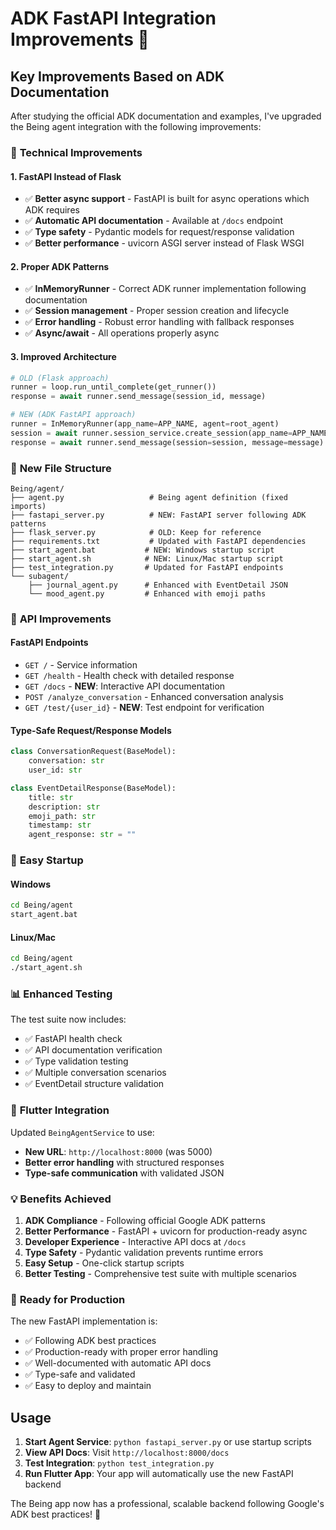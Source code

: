 # ADK FastAPI Integration Improvements 🚀

## Key Improvements Based on ADK Documentation

After studying the official ADK documentation and examples, I've upgraded the Being agent integration with the following improvements:

### 🔧 **Technical Improvements**

#### **1. FastAPI Instead of Flask**
- ✅ **Better async support** - FastAPI is built for async operations which ADK requires
- ✅ **Automatic API documentation** - Available at `/docs` endpoint
- ✅ **Type safety** - Pydantic models for request/response validation
- ✅ **Better performance** - uvicorn ASGI server instead of Flask WSGI

#### **2. Proper ADK Patterns**
- ✅ **InMemoryRunner** - Correct ADK runner implementation following documentation
- ✅ **Session management** - Proper session creation and lifecycle
- ✅ **Error handling** - Robust error handling with fallback responses
- ✅ **Async/await** - All operations properly async

#### **3. Improved Architecture**
```python
# OLD (Flask approach)
runner = loop.run_until_complete(get_runner())
response = await runner.send_message(session_id, message)

# NEW (ADK FastAPI approach)
runner = InMemoryRunner(app_name=APP_NAME, agent=root_agent)
session = await runner.session_service.create_session(app_name=APP_NAME, user_id=user_id)
response = await runner.send_message(session=session, message=message)
```

### 📁 **New File Structure**

```
Being/agent/
├── agent.py                   # Being agent definition (fixed imports)
├── fastapi_server.py          # NEW: FastAPI server following ADK patterns
├── flask_server.py            # OLD: Keep for reference
├── requirements.txt           # Updated with FastAPI dependencies
├── start_agent.bat           # NEW: Windows startup script
├── start_agent.sh            # NEW: Linux/Mac startup script
├── test_integration.py       # Updated for FastAPI endpoints
└── subagent/
    ├── journal_agent.py      # Enhanced with EventDetail JSON
    └── mood_agent.py         # Enhanced with emoji paths
```

### 🎯 **API Improvements**

#### **FastAPI Endpoints**
- `GET /` - Service information
- `GET /health` - Health check with detailed response
- `GET /docs` - **NEW**: Interactive API documentation
- `POST /analyze_conversation` - Enhanced conversation analysis
- `GET /test/{user_id}` - **NEW**: Test endpoint for verification

#### **Type-Safe Request/Response Models**
```python
class ConversationRequest(BaseModel):
    conversation: str
    user_id: str

class EventDetailResponse(BaseModel):
    title: str
    description: str
    emoji_path: str
    timestamp: str
    agent_response: str = ""
```

### 🚀 **Easy Startup**

#### **Windows**
```bash
cd Being/agent
start_agent.bat
```

#### **Linux/Mac**
```bash
cd Being/agent
./start_agent.sh
```

### 📊 **Enhanced Testing**

The test suite now includes:
- ✅ FastAPI health check
- ✅ API documentation verification  
- ✅ Type validation testing
- ✅ Multiple conversation scenarios
- ✅ EventDetail structure validation

### 🔗 **Flutter Integration**

Updated `BeingAgentService` to use:
- **New URL**: `http://localhost:8000` (was 5000)
- **Better error handling** with structured responses
- **Type-safe communication** with validated JSON

### 💡 **Benefits Achieved**

1. **ADK Compliance** - Following official Google ADK patterns
2. **Better Performance** - FastAPI + uvicorn for production-ready async
3. **Developer Experience** - Interactive API docs at `/docs`
4. **Type Safety** - Pydantic validation prevents runtime errors
5. **Easy Setup** - One-click startup scripts
6. **Better Testing** - Comprehensive test suite with multiple scenarios

### 🎉 **Ready for Production**

The new FastAPI implementation is:
- ✅ Following ADK best practices
- ✅ Production-ready with proper error handling
- ✅ Well-documented with automatic API docs
- ✅ Type-safe and validated
- ✅ Easy to deploy and maintain

## Usage

1. **Start Agent Service**: `python fastapi_server.py` or use startup scripts
2. **View API Docs**: Visit `http://localhost:8000/docs`
3. **Test Integration**: `python test_integration.py`
4. **Run Flutter App**: Your app will automatically use the new FastAPI backend

The Being app now has a professional, scalable backend following Google's ADK best practices! 🎯